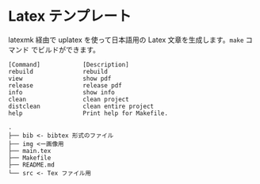 # Latex テンプレート
latexmk 経由で uplatex を使って日本語用の Latex 文章を生成します。`make` コマンド でビルドができます。

```
[Command]            [Description]
rebuild              rebuild
view                 show pdf
release              release pdf
info                 show info
clean                clean project
distclean            clean entire project
help                 Print help for Makefile.
```

```
.
├── bib <- bibtex 形式のファイル
├── img <ー画像用
├── main.tex
├── Makefile
├── README.md
└── src <- Tex ファイル用
```

